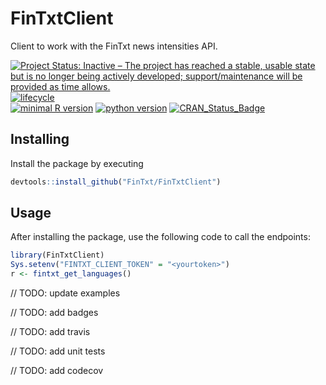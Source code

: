 # FinTxtClient

Client to work with the FinTxt news intensities API.

[![Project Status: Inactive – The project has reached a stable, usable state but is no longer being actively developed; support/maintenance will be provided as time allows.](http://www.repostatus.org/badges/latest/active.svg)](http://www.repostatus.org/#active) [![lifecycle](https://img.shields.io/badge/lifecycle-experimental-orange.svg)](https://www.tidyverse.org/lifecycle/#experimental)  
[![minimal R version](https://img.shields.io/badge/R%3E%3D-3.1.0-6666ff.svg)](https://cran.r-project.org/) [![python version](https://img.shields.io/pypi/pyversions/Django.svg)](https://www.python.org) [![CRAN\_Status\_Badge](http://www.r-pkg.org/badges/version/sfutils)](https://cran.r-project.org/package=sfutils)

## Installing

Install the package by executing

```r
devtools::install_github("FinTxt/FinTxtClient")
```

## Usage

After installing the package, use the following code to call the endpoints:

```r
library(FinTxtClient)
Sys.setenv("FINTXT_CLIENT_TOKEN" = "<yourtoken>")
r <- fintxt_get_languages()
```

// TODO: update examples

// TODO: add badges

// TODO: add travis

// TODO: add unit tests

// TODO: add codecov
